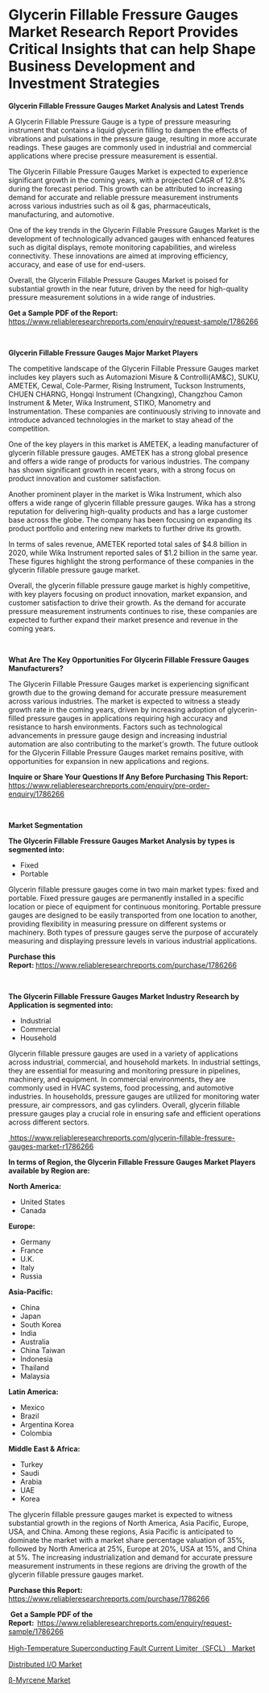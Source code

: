 <p><h1>Glycerin Fillable Fressure Gauges Market Research Report Provides Critical Insights that can help Shape Business Development and Investment Strategies</h1></p><p><strong>Glycerin Fillable Fressure Gauges Market Analysis and Latest Trends</strong></p>
<p><p>A Glycerin Fillable Pressure Gauge is a type of pressure measuring instrument that contains a liquid glycerin filling to dampen the effects of vibrations and pulsations in the pressure gauge, resulting in more accurate readings. These gauges are commonly used in industrial and commercial applications where precise pressure measurement is essential.</p><p>The Glycerin Fillable Pressure Gauges Market is expected to experience significant growth in the coming years, with a projected CAGR of 12.8% during the forecast period. This growth can be attributed to increasing demand for accurate and reliable pressure measurement instruments across various industries such as oil & gas, pharmaceuticals, manufacturing, and automotive.</p><p>One of the key trends in the Glycerin Fillable Pressure Gauges Market is the development of technologically advanced gauges with enhanced features such as digital displays, remote monitoring capabilities, and wireless connectivity. These innovations are aimed at improving efficiency, accuracy, and ease of use for end-users.</p><p>Overall, the Glycerin Fillable Pressure Gauges Market is poised for substantial growth in the near future, driven by the need for high-quality pressure measurement solutions in a wide range of industries.</p></p>
<p><strong>Get a Sample PDF of the Report:&nbsp;</strong> <a href="https://www.reliableresearchreports.com/enquiry/request-sample/1786266">https://www.reliableresearchreports.com/enquiry/request-sample/1786266</a></p>
<p>&nbsp;</p>
<p><strong>Glycerin Fillable Fressure Gauges Major Market Players</strong></p>
<p><p>The competitive landscape of the Glycerin Fillable Pressure Gauges market includes key players such as Automazioni Misure & Controlli(AM&C), SUKU, AMETEK, Cewal, Cole-Parmer, Rising Instrument, Tuckson Instruments, CHUEN CHARNG, Hongqi Instrument (Changxing), Changzhou Camon Instrument & Meter, Wika Instrument, STIKO, Manometry and Instrumentation. These companies are continuously striving to innovate and introduce advanced technologies in the market to stay ahead of the competition.</p><p>One of the key players in this market is AMETEK, a leading manufacturer of glycerin fillable pressure gauges. AMETEK has a strong global presence and offers a wide range of products for various industries. The company has shown significant growth in recent years, with a strong focus on product innovation and customer satisfaction.</p><p>Another prominent player in the market is Wika Instrument, which also offers a wide range of glycerin fillable pressure gauges. Wika has a strong reputation for delivering high-quality products and has a large customer base across the globe. The company has been focusing on expanding its product portfolio and entering new markets to further drive its growth.</p><p>In terms of sales revenue, AMETEK reported total sales of $4.8 billion in 2020, while Wika Instrument reported sales of $1.2 billion in the same year. These figures highlight the strong performance of these companies in the glycerin fillable pressure gauge market.</p><p>Overall, the glycerin fillable pressure gauge market is highly competitive, with key players focusing on product innovation, market expansion, and customer satisfaction to drive their growth. As the demand for accurate pressure measurement instruments continues to rise, these companies are expected to further expand their market presence and revenue in the coming years.</p></p>
<p>&nbsp;</p>
<p><strong>What Are The Key Opportunities For Glycerin Fillable Fressure Gauges Manufacturers?</strong></p>
<p><p>The Glycerin Fillable Pressure Gauges market is experiencing significant growth due to the growing demand for accurate pressure measurement across various industries. The market is expected to witness a steady growth rate in the coming years, driven by increasing adoption of glycerin-filled pressure gauges in applications requiring high accuracy and resistance to harsh environments. Factors such as technological advancements in pressure gauge design and increasing industrial automation are also contributing to the market's growth. The future outlook for the Glycerin Fillable Pressure Gauges market remains positive, with opportunities for expansion in new applications and regions.</p></p>
<p><strong>Inquire or Share Your Questions If Any Before Purchasing This Report:</strong> <a href="https://www.reliableresearchreports.com/enquiry/pre-order-enquiry/1786266">https://www.reliableresearchreports.com/enquiry/pre-order-enquiry/1786266</a></p>
<p>&nbsp;</p>
<p><strong>Market Segmentation</strong></p>
<p><strong>The Glycerin Fillable Fressure Gauges Market Analysis by types is segmented into:</strong></p>
<p><ul><li>Fixed</li><li>Portable</li></ul></p>
<p><p>Glycerin fillable pressure gauges come in two main market types: fixed and portable. Fixed pressure gauges are permanently installed in a specific location or piece of equipment for continuous monitoring. Portable pressure gauges are designed to be easily transported from one location to another, providing flexibility in measuring pressure on different systems or machinery. Both types of pressure gauges serve the purpose of accurately measuring and displaying pressure levels in various industrial applications.</p></p>
<p><strong>Purchase this Report:&nbsp;</strong><a href="https://www.reliableresearchreports.com/purchase/1786266">https://www.reliableresearchreports.com/purchase/1786266</a></p>
<p>&nbsp;</p>
<p><strong>The Glycerin Fillable Fressure Gauges Market Industry Research by Application is segmented into:</strong></p>
<p><ul><li>Industrial</li><li>Commercial</li><li>Household</li></ul></p>
<p><p>Glycerin fillable pressure gauges are used in a variety of applications across industrial, commercial, and household markets. In industrial settings, they are essential for measuring and monitoring pressure in pipelines, machinery, and equipment. In commercial environments, they are commonly used in HVAC systems, food processing, and automotive industries. In households, pressure gauges are utilized for monitoring water pressure, air compressors, and gas cylinders. Overall, glycerin fillable pressure gauges play a crucial role in ensuring safe and efficient operations across different sectors.</p></p>
<p><a href="https://www.reliableresearchreports.com/glycerin-fillable-fressure-gauges-market-r1786266">&nbsp;https://www.reliableresearchreports.com/glycerin-fillable-fressure-gauges-market-r1786266</a></p>
<p><strong>In terms of Region, the Glycerin Fillable Fressure Gauges Market Players available by Region are:</strong></p>
<p>
    <p> <strong> North America: </strong>
        <ul>
            <li>United States</li>
            <li>Canada</li>
        </ul>
        </p> 
    <p> <strong> Europe: </strong>
        <ul>
            <li>Germany</li>
            <li>France</li>
            <li>U.K.</li>
            <li>Italy</li>
            <li>Russia</li>
        </ul>
        </p> 
    <p> <strong> Asia-Pacific: </strong>
        <ul>
            <li>China</li>
            <li>Japan</li>
            <li>South Korea</li>
            <li>India</li>
            <li>Australia</li>
            <li>China Taiwan</li>
            <li>Indonesia</li>
            <li>Thailand</li>
            <li>Malaysia</li>
        </ul>
        </p> 
    <p> <strong> Latin America: </strong>
        <ul>
            <li>Mexico</li>
            <li>Brazil</li>
            <li>Argentina Korea</li>
            <li>Colombia</li>
        </ul>
        </p> 
    <p> <strong> Middle East & Africa: </strong>
        <ul>
            <li>Turkey</li>
            <li>Saudi</li>
            <li>Arabia</li>
            <li>UAE</li>
            <li>Korea</li>
        </ul>
    </p>
    </p>
<p><p>The glycerin fillable pressure gauges market is expected to witness substantial growth in the regions of North America, Asia Pacific, Europe, USA, and China. Among these regions, Asia Pacific is anticipated to dominate the market with a market share percentage valuation of 35%, followed by North America at 25%, Europe at 20%, USA at 15%, and China at 5%. The increasing industrialization and demand for accurate pressure measurement instruments in these regions are driving the growth of the glycerin fillable pressure gauges market.</p></p>
<p><strong>Purchase this Report: </strong><a href="https://www.reliableresearchreports.com/purchase/1786266">https://www.reliableresearchreports.com/purchase/1786266</a></p>
<p>&nbsp;<strong>Get a Sample PDF of the Report:&nbsp;&nbsp;</strong><a href="https://www.reliableresearchreports.com/enquiry/request-sample/1786266">https://www.reliableresearchreports.com/enquiry/request-sample/1786266</a></p>
<p><strong></strong></p>
<p><p><a href="https://medium.com/@tiannaorton6767/high-temperature-superconducting-fault-current-limiter-sfcl-market-a-global-and-regional-6deef03d1b91">High-Temperature Superconducting Fault Current Limiter（SFCL） Market</a></p><p><a href="https://medium.com/@jacobwilkins67/global-distributed-i-o-market-opportunities-and-forecast-for-period-from-2024-to-2031-907b9ccdd084">Distributed I/O Market</a></p><p><a href="https://github.com/mabutironaldo/Market-Research-Report-List-5/blob/main/b-myrcene-market.md">β-Myrcene Market</a></p></p>